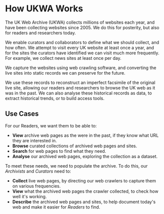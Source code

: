 # How UKWA Works

The UK Web Archive (UKWA) collects millions of websites each year, and have been collecting websites since 2005. We do this for posterity, but also for readers and researchers today.

We enable curators and collaborators to define what we should collect, and how often. We attempt to visit every UK website at least once a year, and for the sites the curators have identified we can visit much more frequently. For example, we collect news sites at least once per day.

We capture the websites using web crawling software, and converting the live sites into static records we can preserve for the future.

We use these records to reconstruct an imperfect facsimile of the original live site, allowing our readers and researchers to browse the UK web as it was in the past. We can also analyse these historical records as data, to extract historical trends, or to build access tools.

## Use Cases

For our Readers, we want them to be able to:

- **View** archive web pages as the were in the past, if they know what URL they are interested in.
- **Browse** curated collections of archived web pages and sites.
- **Search** for web pages to find what they need.
- **Analyse** our archived web pages, exploring the collection as a dataset.

To meet these needs, we need to populate the archive. To do this, our _Archivists_ and _Curators_ need to:

- **Collect** live web pages, by directing our web crawlers to capture them on various frequencies.
- **View** what the archived web pages the crawler collected, to check how well it's working.
- **Describe** the archived web pages and sites, to help document today's web and make it easier for _Readers_ to find.
